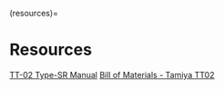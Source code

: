 

(resources)=
# Resources

[TT-02 Type-SR Manual](https://m.blog.naver.com/PostView.naver?blogId=kimhj9&logNo=222075546706&proxyReferer=https:%2F%2Fwww.google.com%2F)
[Bill of Materials - Tamiya TT02](https://github.com/NVIDIA-AI-IOT/jetracer/blob/master/docs/tamiya/bill_of_materials.md)






 



